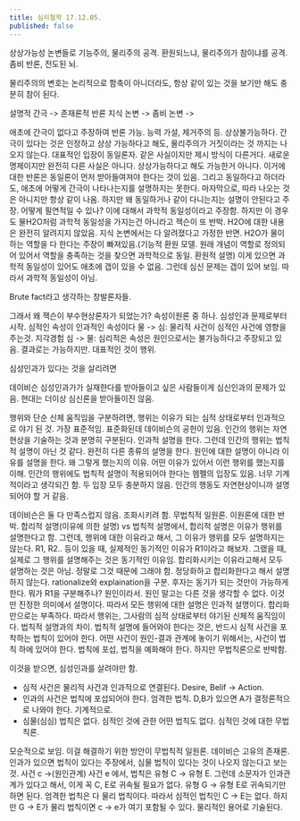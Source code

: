 ```yaml
---
title: 심리철학 17.12.05.
published: false
---
```


상상가능성 논변들로 기능주의, 물리주의 공격. 환원되느냐, 물리주의가 참이냐를 공격.
좀비 반론, 전도된 뇌.

물리주의의 변호는
논리적으로 함축이 아니더라도, 항상 같이 있는 것을 보기만 해도 충분히 참이 된다.

설명적 간극 -> 존재론적 반론
지식 논변 ->
좀비 논변 ->

애초에 간극이 없다고 주장하여 반론 가능. 능력 가설, 제거주의 등. 상상불가능하다.
간극이 있다는 것은 인정하고 상상 가능하다고 해도, 물리주의가 거짓이라는 것 까지는 나오지 않는다. 대표적인 입장이 동일론자. 같은 사실이지만 제시 방식이 다른거다. 새로운 명제이지만 완전히 다른 사실은 아니다. 상상가능하다고 해도 가능한거 아니다. 이거에 대한 반론은 동일론이 먼저 받아들여져야 한다는 것이 있음. 그리고 동일하다고 하더라도, 애초에 어떻게 간극이 나타나는지를 설명하지는 못한다.
마자막으로, 따라 나오는 것은 아니지만 항상 같이 나옴. 하지만 왜 동일하거나 같이 다니는지는 설명이 안된다고 주장. 어떻게 필연적일 수 있나? 이에 대해서 과학적 동일성이라고 주장함. 하지만 이 경우도 물H2O처럼 과학적 동일성을 가지는건 아니라고 잭슨이 또 반박. H2O에 대한 내용은 완전히 알려지지 않았음. 지식 논변에서는 다 알려졌다고 가정한 반면. H2O가 물이 하는 역할을 다 한다는 주장이 빠져있음.(기능적 환원 모델. 원래 개념이 역할로 정의되어 있어서 역할을 충족하는 것을 찾으면 과학적으로 동일. 환원적 설명) 이게 있으면 과학적 동일성이 있어도 애초에 갭이 있을 수 없음. 그런데 심신 문제는 갭이 있어 보임. 따라서 과학적 동일성이 아님.

Brute fact라고 생각하는 창발론자들.

그래서 왜 잭슨이 부수현상론자가 되었는가?
속성이원론 중 하나.
심성인과 문제로부터 시작.
심적인 속성이 인과적인 속성이다
물 -> 심: 물리적 사건이 심적인 사건에 영향을 주는것. 지각경험
심 -> 물: 심리적은 속성은 원인으로서는 불가능하다고 주장되고 있음. 결과로는 가능하지만. 대표적인 것이 행위.

심성인과가 있다는 것을 살리려면

데이비슨
심성인과가가 실재한다를 받아들이고 싶은 사람들이게 심신인과의 문제가 있음.
현대는 더이상 심신론을 받아들이진 않음.

행위와 단순 신체 움직임을 구분하려면, 행위는 이유가 되는 심적 상태로부터 인과적으로 야기 된 것. 가장 표준적임. 표준화된데 데이비슨의 공헌이 있음.
인간의 행위는 자연현상을 기술하는 것과 분명히 구분된다. 인과적 설명을 한다. 그런데 인간의 행위는 법칙적 설명이 아닌 것 같다. 완전히 다른 종류의 설명을 한다. 원인에 대한 설명이 아니라 이유를 설명을 한다. 왜 그렇게 했는지의 이유. 어떤 이유가 있어서 이런 행위를 했는지를 이해.
인간의 행위에도 법칙적 설명이 적용되어야 한다는 헴펠의 입장도 있음. 너무 기계적이라고 생각되긴 함.
두 입장 모두 충분하지 않음. 인간의 행동도 자연현상이니까 설명되어야 할 거 같음.

데이비슨은 둘 다 만족스럽지 않음. 조화시키려 함.
무법칙적 일원론.
이원론에 대한 반박. 합리적 설명(이유에 의한 설명) vs 법칙적 설명에서, 합리적 설명은 이유가 행위를 설명한다고 함. 그런데, 행위에 대한 이유라고 해서, 그 이유가 행위를 모두 설명하지는 않는다. R1, R2.. 등이 있을 때, 실제적인 동기적인 이유가 R1이라고 해보자. 그랬을 때, 실제로 그 행위를 설명해주는 것은 동기적인 이유임. 합리화시키는 이유라고해서 모두 설명하는 것은 아님. 정말로 그것 때문에 그래야 함. 정당화하고 합리화한다고 해서 설명하지 않는다. rationalize와 explaination을 구분. 후자는 동기가 되는 것만이 가능하게 한다. 뭐가 R1을 구분해주나? 원인이라서. 원인 말고는 다른 것을 생각할 수 없다. 이것만 진정한 의미에서 설명이다. 따라서 모든 행위에 대한 설명은 인과적 설명이다. 합리화 만으로는 부족하다. 따라서 행위는, 그사람의 심적 상태로부터 야기된 신체적 움직임이다.
법칙적 설명과의 차이. 법칙적 설명에 들어와야 한다는 것은, 반드시 심적 사건을 포착하는 법칙이 있어야 한다. 어떤 사건이 원인-결과 관계에 놓이기 위해서는, 사건이 법칙 하에 있어야 한다. 법칙에 포섭, 법칙을 예화해야 한다. 하지만 무법칙론으로 반박함.

이것을 받으면, 심성인과를 살려야만 함.
- 심적 사건은 물리적 사건과 인과적으로 연결된다. Desire, Belif -> Action.
- 인과의 사건은 법칙에 포섭되어야 한다. 엄격한 법칙. D,B가 있으면 A가 결정론적으로 나와야 한다. 기계적으로.
- 심물(심심) 법칙은 없다. 심적인 것에 관한 어떤 법칙도 없다. 심적인 것에 대한 무법칙론.

모순적으로 보임. 이걸 해결하기 위한 방안이
무법칙적 일원론. 데이비슨 고유의 존재론.
인과가 있으면 법칙이 있다는 주장에서, 심물 법칙이 있다는 것이 나오지 않는다고 보는 것.
사건 c ->(원인관계) 사건 e 에서, 법칙은 유형 C -> 유형 E. 그런데 소문자가 인과관계가 있다고 해서, 이게 꼭 C, E로 귀속될 필요가 없다. 유형 G -> 유형 E로 귀속되기만 하면 된다.
엄격한 법칙은 다 물리 법칙이다. 따라서 심적인 법칙인 C -> E는 없다.
하지만 G -> E가 물리 법칙이면 c -> e가 여기 포함될 수 있다. 물리적인 용어로 기술된다.
